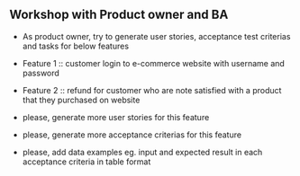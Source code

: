 ## Workshop with Product owner and BA
* As product owner, try to generate user stories, acceptance test criterias and tasks for below features
* Feature 1 :: customer login to e-commerce website with username and password
* Feature 2 :: refund for customer who are note satisfied with a product that they purchased on website

* please, generate more user stories for this feature
* please, generate more acceptance criterias for this feature
* please, add data examples eg. input and expected result in each acceptance criteria in table format
